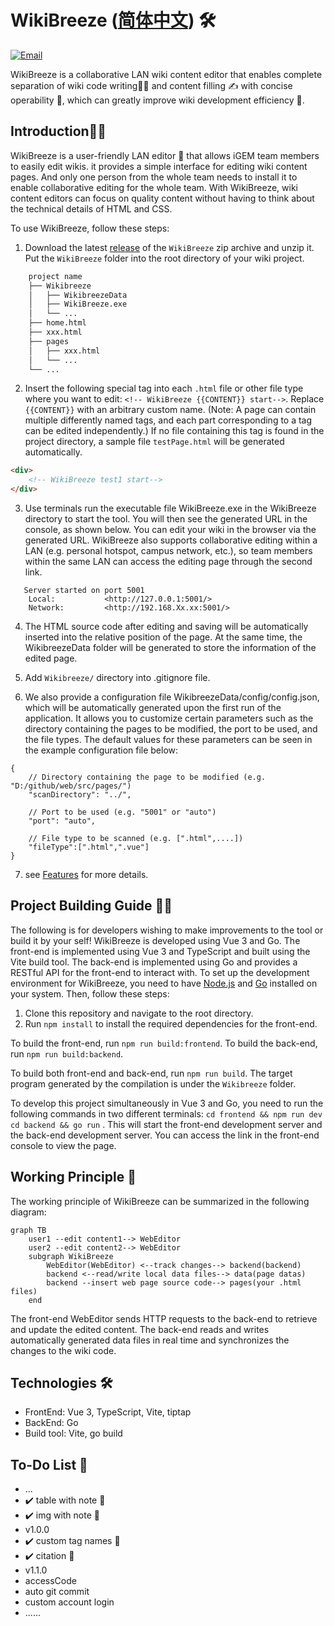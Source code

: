 # WikiBreeze ([简体中文](https://github.com/950288/WikiBreeze/blob/main/README_zh.md)) 🛠️

[![Email](https://img.shields.io/static/v1?label=Email&message=950288s@gmail.com&color=blue)](mailto:950288s@gmail.com)

WikiBreeze is a collaborative LAN wiki content editor that enables complete separation of wiki code writing🧑‍💻 and content filling ✍️ with concise operability 🦾, which can greatly improve wiki development efficiency 🥰.

## Introduction🧑‍💼

WikiBreeze is a user-friendly LAN editor 🧰 that allows iGEM team members to easily edit wikis. it provides a simple interface for editing wiki content pages. And only one person from the whole team needs to install it to enable collaborative editing for the whole team. With WikiBreeze, wiki content editors can focus on quality content without having to think about the technical details of HTML and CSS.

To use WikiBreeze, follow these steps:

1. Download the latest [release](https://github.com/950288/WikiBreeze/releases) of the `WikiBreeze` zip archive and unzip it. Put the `WikiBreeze` folder into the root directory of your wiki project.  
````bash
    project name
    ├── Wikibreeze
    │   ├── WikibreezeData
    │   ├── WikiBreeze.exe
    │   └── ...
    ├── home.html
    ├── xxx.html
    ├── pages
    │   ├── xxx.html
    │   └── ...
    └── ...
````

2. Insert the following special tag into each `.html` file or other file type where you want to edit: `<!-- WikiBreeze {{CONTENT}} start-->`. Replace `{{CONTENT}}` with an arbitrary custom name. (Note: A page can contain multiple differently named tags, and each part corresponding to a tag can be edited independently.) If no file containing this tag is found in the project directory, a sample file `testPage.html` will be generated automatically.
```html
<div> 
    <!-- WikiBreeze test1 start-->
</div>
```

3. Use terminals run the executable file WikiBreeze.exe in the WikiBreeze directory to start the tool. You will then see the generated URL in the console, as shown below. You can edit your wiki in the browser via the generated URL. WikiBreeze also supports collaborative editing within a LAN (e.g. personal hotspot, campus network, etc.), so team members within the same LAN can access the editing page through the second link.
```
   Server started on port 5001
    Local:           <http://127.0.0.1:5001/> 
    Network:         <http://192.168.Xx.xx:5001/>
```  

4. The HTML source code after editing and saving will be automatically inserted into the relative position of the page. At the same time, the WikibreezeData folder will be generated to store the information of the edited page.

5. Add `Wikibreeze/` directory into .gitignore file.  

6. We also provide a configuration file WikibreezeData/config/config.json, which will be automatically generated upon the first run of the application. It allows you to customize certain parameters such as the directory containing the pages to be modified, the port to be used, and the file types. The default values for these parameters can be seen in the example configuration file below:
```
{
    // Directory containing the page to be modified (e.g. "D:/github/web/src/pages/")
    "scanDirectory": "../",  

    // Port to be used (e.g. "5001" or "auto")
    "port": "auto",  

    // File type to be scanned (e.g. [".html",....])
    "fileType":[".html",".vue"]
}
```

7. see [Features](https://github.com/950288/WikiBreeze/wiki/Wikibreeze-Editor-Features) for more details.


## Project Building Guide 🧑‍💻 
The following is for developers wishing to make improvements to the tool or build it by your self! 
WikiBreeze is developed using Vue 3 and Go. The front-end is implemented using Vue 3 and TypeScript and built using the Vite build tool. The back-end is implemented using Go and provides a RESTful API for the front-end to interact with.
To set up the development environment for WikiBreeze, you need to have [Node.js](https://nodejs.org/) and [Go](https://golang.org/) installed on your system. Then, follow these steps:
1. Clone this repository and navigate to the root directory. 
2. Run `npm install` to install the required dependencies for the front-end.
 
To build the front-end, run `npm run build:frontend`. 
To build the back-end, run `npm run build:backend`. 

To build both front-end and back-end, run `npm run build`. 
The target program generated by the compilation is under the `Wikibreeze` folder.

To develop this project simultaneously in Vue 3 and Go, you need to run the following commands in two different terminals:
`cd frontend && npm run dev`
`cd backend && go run` .
This will start the front-end development server and the back-end development server. You can access the link in the front-end console to view the page.

## Working Principle 📝

The working principle of WikiBreeze can be summarized in the following diagram:

```mermaid
graph TB
    user1 --edit content1--> WebEditor
    user2 --edit content2--> WebEditor 
    subgraph WikiBreeze
        WebEditor(WebEditor) <--track changes--> backend(backend)
        backend <--read/write local data files--> data(page datas)
        backend --insert web page source code--> pages(your .html files)
    end
```

The front-end WebEditor sends HTTP requests to the back-end to retrieve and update the edited content. The back-end reads and writes automatically generated data files in real time and synchronizes the changes to the wiki code.

## Technologies 🛠️

- FrontEnd: Vue 3, TypeScript, Vite, tiptap
- BackEnd: Go 
- Build tool: Vite, go build

## To-Do List 🤫
-  ...
-  ✔️ table with note 🦉
-  ✔️ img with note 🌌
-  v1.0.0
-  ✔️ custom tag names 🗽
-  ✔️ citation 🐰
-  v1.1.0
-  accessCode
-  auto git commit
-  custom account login
-  ......
